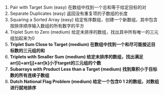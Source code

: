 1. Pair with Target Sum (easy) 在数组中找到一个总和等于给定目标的对
2. Separate Duplicates (easy) 返回没有重复项的子数组的长度
3. Squaring a Sorted Array (easy) 给定有序数组，创建一个新数组，其中包含按排序顺序输入数组的所有数字的平方
4. Triplet Sum to Zero (medium) 给定未排序的数组，找出其中所有唯一的三元组加起来为0
5. **Triplet Sum Close to Target (medium) 在数组中找到一个和尽可能接近目标数的三元组的和**
6. **Triplets with Smaller Sum (medium) 给定未排序的数组，找出满足arr[i]+arr[j]+arr[k]小于target的三元组的个数**
7. **Subarrays with Product Less than a Target (medium) 找到乘积小于目标数的所有连续子数组**
8. **Dutch National Flag Problem (medium) 给定一个包含0 1 2的数组，对数组进行就地排序**


